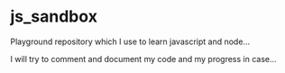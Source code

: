 js_sandbox
==========

Playground repository which I use to learn javascript and node...

I will try to comment and document my code and my progress in case...


